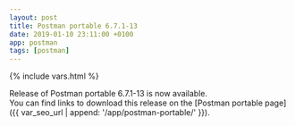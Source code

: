 ```yaml
---
layout: post
title: Postman portable 6.7.1-13
date: 2019-01-10 23:11:00 +0100
app: postman
tags: [postman]
---
```

{% include vars.html %}

Release of Postman portable 6.7.1-13 is now available.<br />
You can find links to download this release on the [Postman portable page]({{ var_seo_url | append: '/app/postman-portable/' }}).